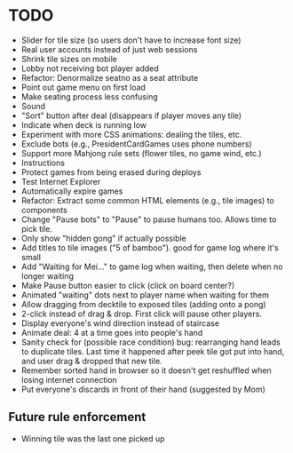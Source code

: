 # TODO

- Slider for tile size (so users don't have to increase font size)
- Real user accounts instead of just web sessions
- Shrink tile sizes on mobile
- Lobby not receiving bot player added
- Refactor: Denormalize seatno as a seat attribute
- Point out game menu on first load
- Make seating process less confusing
- Sound
- "Sort" button after deal (disappears if player moves any tile)
- Indicate when deck is running low
- Experiment with more CSS animations: dealing the tiles, etc.
- Exclude bots (e.g., PresidentCardGames uses phone numbers)
- Support more Mahjong rule sets (flower tiles, no game wind, etc.)
- Instructions
- Protect games from being erased during deploys
- Test Internet Explorer
- Automatically expire games
- Refactor: Extract some common HTML elements (e.g., tile images) to components
- Change "Pause bots" to "Pause" to pause humans too. Allows time to pick tile.
- Only show "hidden gong" if actually possible
- Add titles to tile images ("5 of bamboo"). good for game log where it's small
- Add "Waiting for Mei..." to game log when waiting, then delete when no longer waiting
- Make Pause button easier to click (click on board center?)
- Animated "waiting" dots next to player name when waiting for them
- Allow dragging from decktile to exposed tiles (adding onto a pong)
- 2-click instead of drag & drop. First click will pause other players.
- Display everyone's wind direction instead of staircase
- Animate deal: 4 at a time goes into people's hand
- Sanity check for (possible race condition) bug: rearranging hand leads to duplicate tiles. Last time it happened after peek tile got put into hand, and user drag & dropped that new tile.
- Remember sorted hand in browser so it doesn't get reshuffled when losing internet connection
- Put everyone's discards in front of their hand (suggested by Mom)

## Future rule enforcement
- Winning tile was the last one picked up
